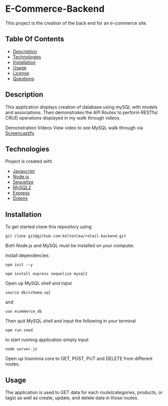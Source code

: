 # E-Commerce-Backend
This project is the creation of the back end for an e-commerce site.

## Table Of Contents
* [Description](#description)
* [Technologies](#technologies)
* [Installation](#installation)
* [Usage](#usage)
* [License](#license)
* [Questions](#questions)

## Description
This application displays creation of database using mySQL with models and associations. Then demonstrates the API Routes to perform RESTful CRUD operations displayed in my walk through videos.



Demonstration Videos
View video to see MySQL walk through via [Screencastify](https://drive.google.com/file/d/1qmqSBz07Z8U_U3szOPPNbYFQokn5CRvp/view)<br>



## Technologies
Project is created with 
* [Javascript](https://www.javascript.com/)
* [Node.js](https://nodejs.org/en/)
* [Sequelize](https://www.npmjs.com/package/sequelize)
* [MySQL2](https://www.npmjs.com/package/mysql2)
* [Express](https://www.npmjs.com/package/express)
* [Dotenv](https://www.npmjs.com/package/dotenv)

## Installation
To get started clone this repository using 
<br>
```terminal
git clone git@github.com:keltonlea/retail-backend.git
```
Both Node.js and MySQL must be installed on your computer.

Install dependencies 
```terminal
npm init --y
``` 
```terminal
npm install express sequelize mysql2
```
Open up MySQL shell and input 
```terminal
source db/schema.sql
```
and 
```terminal
use ecommerce_db
```
Then quit MySQL shell and input the following in your terminal
```terminal
npm run seed
```
to start running application simply input 
```terminal
node server.js
```
Open up Insomnia core to GET, POST, PUT and DELETE from different routes.

## Usage
The application is used to GET data for each route(categories, products, or tags) as well as create, update, and delete data in those routes.
